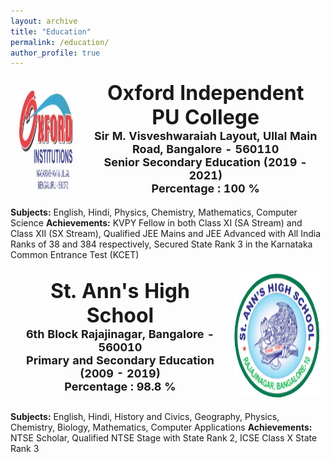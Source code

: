 ```yaml
---
layout: archive
title: "Education"
permalink: /education/
author_profile: true
---
```

<head>
<style>
table, th, td {
  border: 1px solid white;
  border-collapse: collapse;
}
</style>
</head>

<table>
<tr>
<th>
<center>
<img src="/images/OxfordPU.png" alt="Oxford PU" style="width: 250px; height: 180px;"> 
</center>
</th>
<th align="center">
<font size="6"><b>Oxford Independent PU College</b></font><br/>
<font size="4"> Sir M. Visveshwaraiah Layout, Ullal Main Road, Bangalore - 560110 </font><br/>
<font size="4"> Senior Secondary Education  (2019 - 2021) </font><br/>
<font size="4"> Percentage : 100 % </font><br/>
</th>
</tr>
</table>

**Subjects:** English, Hindi, Physics, Chemistry, Mathematics, Computer Science
**Achievements:** KVPY Fellow in both Class XI (SA Stream) and Class XII (SX Stream), Qualified JEE Mains and JEE Advanced with All India Ranks of 38 and 384 respectively, Secured State Rank 3 in the Karnataka Common Entrance Test (KCET)

<table>
<tr>
<th align="center">
<font size="6"><b>St. Ann's High School</b></font><br/>
<font size="4"> 6th Block Rajajinagar, Bangalore - 560010 </font><br/>
<font size="4"> Primary and Secondary Education (2009 - 2019) </font><br/>
<font size="4"> Percentage : 98.8 % </font><br/>
</th>
<th>
<center>
<img src="/images/StAnns.png" alt="St.Anns" style="width: 200px; height: 200px;"> 
</center>
</th>
</tr>
</table>

**Subjects:** English, Hindi, History and Civics, Geography, Physics, Chemistry, Biology, Mathematics, Computer Applications
**Achievements:** NTSE Scholar, Qualified NTSE Stage with State Rank 2, ICSE Class X State Rank 3